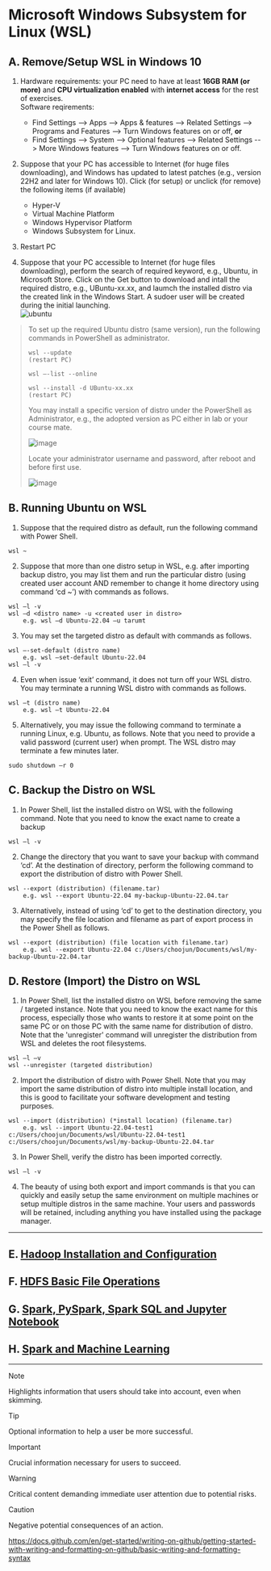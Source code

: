 # Microsoft Windows Subsystem for Linux (WSL)

## A. Remove/Setup WSL in Windows 10

1. Hardware requirements: your PC need to have at least **16GB RAM (or more)** and **CPU virtualization enabled** with **internet access** for the rest of exercises.  
Software reqirements:
   - Find Settings --> Apps --> Apps & features --> Related Settings --> Programs and Features --> Turn Windows features on or off, **or**
   - Find Settings --> System -->  Optional features --> Related Settings --> More Windows features --> Turn Windows features on or off.



3. Suppose that your PC has accessible to Internet (for huge files downloading), and Windows has updated to latest patches (e.g., version 22H2 and later for Windows 10).
Click (for setup) or unclick (for remove) the following items (if available)
    - Hyper-V
    - Virtual Machine Platform
    - Windows Hypervisor Platform
    - Windows Subsystem for Linux.

4. Restart PC

5. Suppose that your PC accessible to Internet (for huge files downloading), perform the search of required keyword, e.g., Ubuntu, in Microsoft Store. Click on the Get button to download and intall the required distro, e.g., UBuntu-xx.xx, and laumch the installed distro via the created link in the Windows Start. A sudoer user will be created during the initial launching.   
![ubuntu](https://github.com/choojun/choojun.github.io/assets/6356054/d2a117c5-2471-4834-8cf2-d461ed3fbb5c)
> To set up the required Ubuntu distro (same version), run the following commands in PowerShell as administrator.
>
> ~~~
> wsl --update
> (restart PC)
>
> wsl –-list --online
>
> wsl --install -d UBuntu-xx.xx
> (restart PC)
> ~~~
>
> You may install a specific version of distro under the PowerShell as Administrator, e.g., the adopted version as PC either in lab or your course mate. 
>
> ![image](https://github.com/choojun/choojun.github.io/assets/6356054/e6259ec4-76fa-48a4-ab5f-0ba0b0b524c4)
>
> Locate your administrator username and password, after reboot and before first use.
>
> ![image](https://github.com/choojun/choojun.github.io/assets/6356054/7c24254b-a6c5-45a4-9973-6bace4969717)




## B. Running Ubuntu on WSL

1. Suppose that the required distro as default, run the following command with Power Shell.
~~~
wsl ~
~~~

2. Suppose that more than one distro setup in WSL, e.g. after importing backup distro, you may list them and run the particular distro (using created user account AND remember to change it home directory using command ‘cd  ~’) with commands as follows.
~~~
wsl –l -v
wsl –d <distro name> -u <created user in distro>
    e.g. wsl –d Ubuntu-22.04 –u tarumt
~~~

3. You may set the targeted distro as default with commands as follows.
~~~
wsl –-set-default (distro name)
    e.g. wsl –set-default Ubuntu-22.04
wsl –l -v
~~~

4. Even when issue ‘exit’ command, it does not turn off your WSL distro. You may terminate a running WSL distro with commands as follows.
~~~
wsl –t (distro name)
    e.g. wsl –t Ubuntu-22.04
~~~

5. Alternatively, you may issue the following command to terminate a running Linux, e.g. Ubuntu, as follows. Note that you need to provide a valid password (current user) when prompt. The WSL distro may terminate a few minutes later.
~~~
sudo shutdown –r 0
~~~





## C. Backup the Distro on WSL

1. In Power Shell, list the installed distro on WSL with the following command. Note that you need to know the exact name to create a backup
~~~
wsl –l -v
~~~

2. Change the directory that you want to save your backup with command ‘cd’. At the destination of directory, perform the following command to export the distribution of distro with Power Shell.
~~~
wsl --export (distribution) (filename.tar)
    e.g. wsl --export Ubuntu-22.04 my-backup-Ubuntu-22.04.tar
~~~

3. Alternatively, instead of using ‘cd’ to get to the destination directory, you may specify the file location and filename as part of export process in the Power Shell as follows.
~~~
wsl --export (distribution) (file location with filename.tar)
    e.g. wsl --export Ubuntu-22.04 c:/Users/choojun/Documents/wsl/my-backup-Ubuntu-22.04.tar
~~~




## D. Restore (Import) the Distro on WSL

1. In Power Shell, list the installed distro on WSL before removing the same / targeted instance. Note that you need to know the exact name for this process, especially those who wants to restore it at some point on the same PC or on those PC with the same name for distribution of distro. Note that the 'unregister' command will unregister the distribution from WSL and deletes the root filesystems.
~~~
wsl –l –v
wsl --unregister (targeted distribution)
~~~

2. Import the distribution of distro with Power Shell. Note that you may import the same distribution of distro into multiple install location, and this is good to facilitate your software development and testing purposes.
~~~
wsl --import (distribution) (*install location) (filename.tar)
    e.g. wsl --import Ubuntu-22.04-test1 c:/Users/choojun/Documents/wsl/Ubuntu-22.04-test1 c:/Users/choojun/Documents/wsl/my-backup-Ubuntu-22.04.tar
~~~

3. In Power Shell, verify the distro has been imported correctly.
~~~
wsl –l -v
~~~

4. The beauty of using both export and import commands is that you can quickly and easily setup the same environment on multiple machines or setup multiple distros in the same machine. Your users and passwords will be retained, including anything you have installed using the package manager.


-----------------------------------------------------------

## E. [Hadoop Installation and Configuration](wsl_hadoop)
## F. [HDFS Basic File Operations](wsl_hdfs_basic)
## G. [Spark, PySpark, Spark SQL and Jupyter Notebook](wsl_pyspark)
## H. [Spark and Machine Learning](wsl_pyspark_ml)

-----------------------------------------------------------

> [!NOTE]  
> Highlights information that users should take into account, even when skimming.

> [!TIP]
> Optional information to help a user be more successful.

> [!IMPORTANT]  
> Crucial information necessary for users to succeed.

> [!WARNING]  
> Critical content demanding immediate user attention due to potential risks.

> [!CAUTION]
> Negative potential consequences of an action.

https://docs.github.com/en/get-started/writing-on-github/getting-started-with-writing-and-formatting-on-github/basic-writing-and-formatting-syntax

